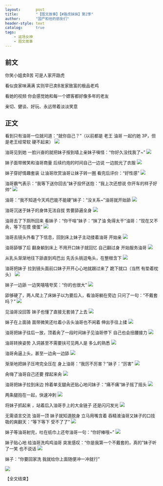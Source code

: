 ```yaml
---
layout:       post
title:        "【图文故事】【#路虎妹妹】第2季"
author:       "国产和他的朋友们"
header-style: text
catalog:      true
tags:
    - 返场女神
    - 图文故事
---
```


## 前文

你笑小姐卖B苦 可是人家开路虎

看似良家味满满 实则早已卖B发家致富的极品老鸡

看她的视频 你会感觉她和每一个嫖客都好像多年的老友

亲切、健谈、好玩、永远带着淡淡笑意

## 正文

看到只有油哥一位就问道：“就你自己？”（以前都是 老王 油哥 一起约她 3P，但是老王经常软 硬不起来）
![](https://t.tmh7.app/tupian/forum/202412/23/170617oboy3kh9zeobkmd0.gif)

油哥见到她 一脸兴奋的就把妹子按到墙上亲妹子嗔怪：“你好久没找我了~”
![](https://t.tmh7.app/tupian/forum/202412/23/170621xdo62o2o2do85sn6.gif)

妹子面带微笑和油哥商量 后续约炮的时间自己一边说 一边脱光了衣服
![](https://t.tmh7.app/tupian/forum/202412/23/170623w5zvsrddwg4ksg7w.gif)

妹子穿好情趣套装 让油哥欣赏油哥让妹子转一圈 看完后评价：“好性感”
![](https://t.tmh7.app/tupian/forum/202412/23/170625w4w3d5kh7oezsoz7.gif)

油哥霸气表示：“我等下送你回去”妹子投怀送抱：“我上次还想说 你开车的样子好帅”
![](https://t.tmh7.app/tupian/forum/202412/23/170627vnnewep77zrfq8y7.gif)

油哥：“我不知道今天鸡巴能不能硬”妹子：“没关系~”油哥就开始舔
![](https://t.tmh7.app/tupian/forum/202412/23/170629d6q32dov2jojo221.gif)

油哥沉迷于妹子的身体无法自拔 势要舔遍全身
![](https://t.tmh7.app/tupian/forum/202412/23/170633m72s39yddsgsye2c.gif)

油哥去了下厕所回来 看妹子：“你干啥”妹子：“抹了油 免得太干”油哥：“现在又不肏，等下在摸 傻蛋”
![](https://t.tmh7.app/tupian/forum/202412/23/170646x2won7gfyn2cg5n0.gif)

油哥去镜头外看了下信息，回到床上妹子主动搂着油哥 开始亲
![](https://t.tmh7.app/tupian/forum/202412/23/170659lv2mkbvkrkl9hlw4.gif)

油哥舔够了后 翻身躺到床上 不用开口妹子就回忆 自己翻过身 开始服务油哥
![](https://t.tmh7.app/tupian/forum/202412/23/170704xo8eam7hoamjo5o5.gif)

从乳头渐渐地往下舔直到鸡巴出 先舌头挑逗龟头，在整根含下
![](https://t.tmh7.app/tupian/forum/202412/23/170713nnv7hzngkzw6hglv.gif)

油哥把妹子 拉到镜头面前口妹子开开心心地就跟过来了 跪下就口（当然 有垫着枕头）
![](https://t.tmh7.app/tupian/forum/202412/23/170727wfgwdogqpzoqgh6j.gif)

妹子一边舔 一边笑嘻嘻夸奖：“你的也很大”
![](https://t.tmh7.app/tupian/forum/202412/23/170732fgu64wcc9x31c5dc.gif)

舔够硬了，两人爬上了床妹子以为要后入，看油哥躺在旁边 只问了一句：“不戴套吗？”
![](https://t.tmh7.app/tupian/forum/202412/23/170740at333tsucn0v086x.gif)

见油哥没回答 妹子也懂了直接无套骑了上去
![](https://t.tmh7.app/tupian/forum/202412/23/170758iddhnlce8350ahjo.gif)

妹子在上面骑 面带微笑还吐着小舌头油哥也不闲着 伸出手往上揉
![](https://t.tmh7.app/tupian/forum/202412/23/170809g4rz0jv9gl0tgggo.gif)

油哥把妹子往后一放，顶着肏了一段时间妹子见油哥停下 自己也会扭腰接力
![](https://t.tmh7.app/tupian/forum/202412/23/170827rncdzdy1idvatb5q.gif)

油哥转换姿势 入洞甚至不需要扶可见两人是 多么的熟悉
![](https://t.tmh7.app/tupian/forum/202412/23/170844btmm8jgmnc8amqgk.gif)

油哥肏逼上头，甚至一边肏一边舔
![](https://t.tmh7.app/tupian/forum/202412/23/170903r8bkzf8it82btbbk.gif)

渐渐地把妹子压垮完全压在 身上油哥：“我厉不厉害？”妹子：“厉害”
![](https://t.tmh7.app/tupian/forum/202412/23/170921d1yeqdbpiqielqqx.gif)

肏嗨了油哥自己还要 撑起来肏
![](https://t.tmh7.app/tupian/forum/202412/23/170927vup5uyeaaivyah4k.gif)

油哥把妹子拉到床边 拎着单支腿肏还贴心地问妹子：“痛不痛”妹子摇了摇头
![](https://t.tmh7.app/tupian/forum/202412/23/170933hfbm7atbh8ato0za.gif)

两条腿抱在一起，快速冲刺
![](https://t.tmh7.app/tupian/forum/202412/23/170943botbccoyxc0at8ai.gif)

将妹子抓起来 ，站着后入油哥手上的大金链子 还是闪闪发光
![](https://t.tmh7.app/tupian/forum/202412/23/171013e14s1v7a7j3l9gvv.gif)

无需语言交流 油哥一顶 妹子就知道脱身 立马用嘴含着 吞精液油哥又妹子的口技 吸的爽翻天：“等下等下 受不了了”
![](https://t.tmh7.app/tupian/forum/202412/23/171031s7pv5w55qpj7s0v3.gif)

妹子等油哥射完，吐在纸巾上还夸油哥一句：“你好棒哦~”
![](https://t.tmh7.app/tupian/forum/202412/23/171051yvj1lo3nb0gkzb1a.gif)

妹子贴心地 给油哥洗鸡鸡油哥 突发感叹：“你是我第一个不戴套的，真的”妹子听了一笑 也不说话
![](https://t.tmh7.app/tupian/forum/202412/23/171102a65q4kydz6mzkj9y.gif)

妹子：“你要回家洗 我就给你上面随便冲一冲就行”
 
![](https://t.tmh7.app/tupian/forum/202412/23/171107jf0fak9h0xtmtm9m.gif)

【全文结束】